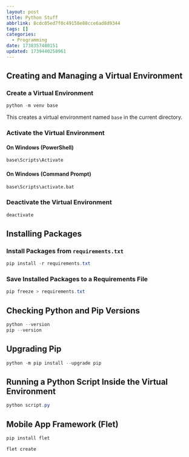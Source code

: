 ```yaml
---
layout: post
title: Python Stuff
abbrlink: 8cdc05ed7f0c49158e88cce6ad8d9344
tags: []
categories:
  - Programming
date: 1738357480151
updated: 1739440258961
---
```


## Creating and Managing a Virtual Environment

### Create a Virtual Environment

```powershell
python -m venv base
```

This creates a virtual environment named `base` in the current directory.

### Activate the Virtual Environment

#### On Windows (PowerShell)

```powershell
base\Scripts\Activate
```

#### On Windows (Command Prompt)

```cmd
base\Scripts\activate.bat
```

### Deactivate the Virtual Environment

```powershell
deactivate
```

## Installing Packages

### Install Packages from `requirements.txt`

```powershell
pip install -r requirements.txt
```

### Save Installed Packages to a Requirements File

```powershell
pip freeze > requirements.txt
```

## Checking Python and Pip Versions

```powershell
python --version
pip --version
```

## Upgrading Pip

```powershell
python -m pip install --upgrade pip
```

## Running a Python Script Inside the Virtual Environment

```powershell
python script.py
```

## Mobile App Framework (Flet)

```powershell
pip install flet
```

```powershell
flet create
```
